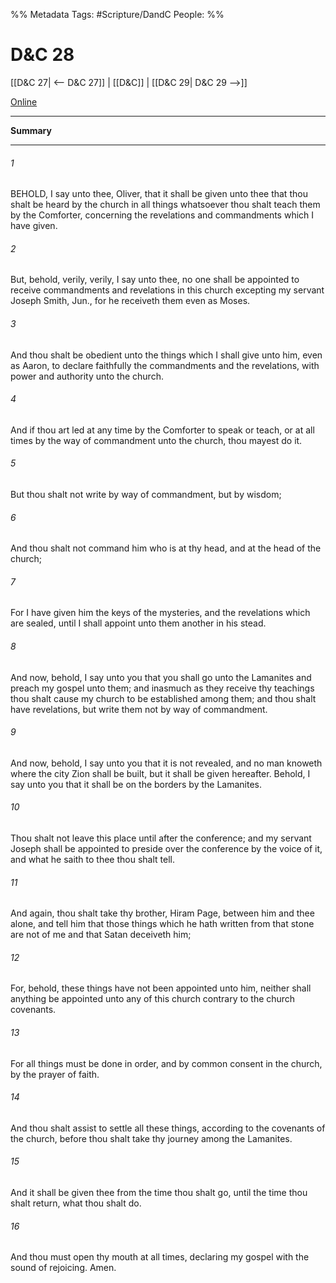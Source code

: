 %% Metadata
Tags: #Scripture/DandC
People: 
%%
# D&C 28
[[D&C 27| <-- D&C 27]] | [[D&C]] | [[D&C 29| D&C 29 -->]]

[Online](https://churchofjesuschrist.org/study/scriptures/dc-testament/dc/28?lang=eng)

---
__Summary__



---
###### 1
BEHOLD, I say unto thee, Oliver, that it shall be given unto thee that thou shalt be heard by the church in all things whatsoever thou shalt teach them by the Comforter, concerning the revelations and commandments which I have given.
###### 2
But, behold, verily, verily, I say unto thee, no one shall be appointed to receive commandments and revelations in this church excepting my servant Joseph Smith, Jun., for he receiveth them even as Moses.
###### 3
And thou shalt be obedient unto the things which I shall give unto him, even as Aaron, to declare faithfully the commandments and the revelations, with power and authority unto the church.
###### 4
And if thou art led at any time by the Comforter to speak or teach, or at all times by the way of commandment unto the church, thou mayest do it.
###### 5
But thou shalt not write by way of commandment, but by wisdom;
###### 6
And thou shalt not command him who is at thy head, and at the head of the church;
###### 7
For I have given him the keys of the mysteries, and the revelations which are sealed, until I shall appoint unto them another in his stead.
###### 8
And now, behold, I say unto you that you shall go unto the Lamanites and preach my gospel unto them; and inasmuch as they receive thy teachings thou shalt cause my church to be established among them; and thou shalt have revelations, but write them not by way of commandment.
###### 9
And now, behold, I say unto you that it is not revealed, and no man knoweth where the city Zion shall be built, but it shall be given hereafter. Behold, I say unto you that it shall be on the borders by the Lamanites.
###### 10
Thou shalt not leave this place until after the conference; and my servant Joseph shall be appointed to preside over the conference by the voice of it, and what he saith to thee thou shalt tell.
###### 11
And again, thou shalt take thy brother, Hiram Page, between him and thee alone, and tell him that those things which he hath written from that stone are not of me and that Satan deceiveth him;
###### 12
For, behold, these things have not been appointed unto him, neither shall anything be appointed unto any of this church contrary to the church covenants.
###### 13
For all things must be done in order, and by common consent in the church, by the prayer of faith.
###### 14
And thou shalt assist to settle all these things, according to the covenants of the church, before thou shalt take thy journey among the Lamanites.
###### 15
And it shall be given thee from the time thou shalt go, until the time thou shalt return, what thou shalt do.
###### 16
And thou must open thy mouth at all times, declaring my gospel with the sound of rejoicing. Amen.




